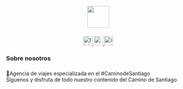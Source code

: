 <div align="center">
  <img height="60" src="https://tubuencamino.com/imagenes/logotipo/logo-tbc.png"  />
</div>

###

<div align="center">
  <a href="https://es.linkedin.com/company/tubuencamino" target="_blank">
    <img src="https://img.shields.io/static/v1?message=LinkedIn&logo=linkedin&label=&color=0077B5&logoColor=white&labelColor=&style=for-the-badge" height="25" alt="linkedin logo"  />
  </a>
  <a href="https://www.youtube.com/@tubuencamino" target="_blank">
    <img src="https://img.shields.io/static/v1?message=Youtube&logo=youtube&label=&color=FF0000&logoColor=white&labelColor=&style=for-the-badge" height="25" alt="youtube logo"  />
  </a>
  <a href="https://www.instagram.com/tubuencaminoviajes/" target="_blank">
    <img src="https://img.shields.io/static/v1?message=Instagram&logo=instagram&label=&color=E4405F&logoColor=white&labelColor=&style=for-the-badge" height="25" alt="instagram logo"  />
  </a>
</div>

###

<h3 align="left">Sobre nosotros</h3>

###

<p align="left">🥾Agencia de viajes especializada en el #CaminodeSantiago<br>Síguenos y disfruta de todo nuestro contenido del Camino de Santiago</p>

###

